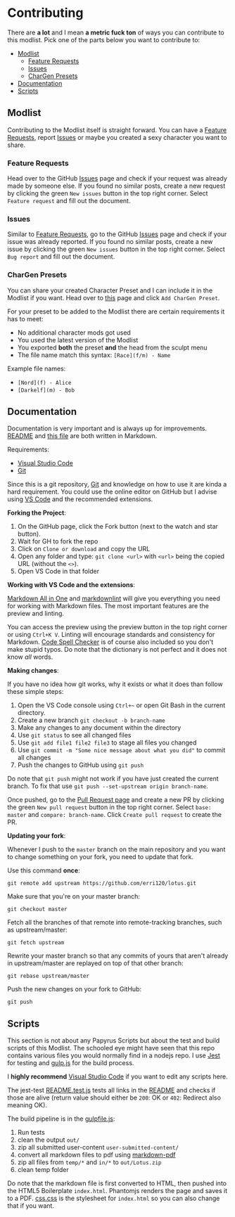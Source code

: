 # Contributing

There are **a lot** and I mean **a metric fuck ton** of ways you can contribute to this modlist. Pick one of the parts below you want to contribute to:

- [Modlist](#modlist)
  - [Feature Requests](#feature-requests)
  - [Issues](#issues)
  - [CharGen Presets](#chargen-presets)
- [Documentation](#documentation)
- [Scripts](#scripts)

## Modlist

Contributing to the Modlist itself is straight forward. You can have a [Feature Requests](#feature-requests), report [Issues](#issues) or maybe you created a sexy character you want to share.

### Feature Requests

Head over to the GitHub [Issues](https://github.com/erri120/lotus/issues?utf8=%E2%9C%93&q=is%3Aissue) page and check if your request was already made by someone else. If you found no similar posts, create a new request by clicking the green `New issues` button in the top right corner. Select `Feature request` and fill out the document.

### Issues

Similar to [Feature Requests](#feature-requests), go to the GitHub [Issues](https://github.com/erri120/lotus/issues?utf8=%E2%9C%93&q=is%3Aissue) page and check if your issue was already reported. If you found no similar posts, create a new issue by clicking the green `New issues` button in the top right corner. Select `Bug report` and fill out the document.

### CharGen Presets

You can share your created Character Preset and I can include it in the Modlist if you want. Head over to [this](https://github.com/erri120/lotus/issues/new/choose) page and click `Add CharGen Preset`.

For your preset to be added to the Modlist there are certain requirements it has to meet:

- No additional character mods got used
- You used the latest version of the Modlist
- You exported **both** the preset **and** the head from the sculpt menu
- The file name match this syntax: `[Race](f/m) - Name`

Example file names:

- `[Nord](f) - Alice`
- `[Darkelf](m) - Bob`

## Documentation

Documentation is very important and is always up for improvements. [README](README.md) and [this file](CONTRIBUTING.md) are both written in Markdown.

Requirements:

- [Visual Studio Code](https://code.visualstudio.com/)
- [Git](https://git-scm.com/)

Since this is a git repository, [Git](https://git-scm.com/) and knowledge on how to use it are kinda a hard requirement. You could use the online editor on GitHub but I advise using [VS Code](https://code.visualstudio.com/) and the recommended extensions.

**Forking the Project**:

1) On the GitHub page, click the Fork button (next to the watch and star button).
2) Wait for GH to fork the repo
3) Click on `Clone or download` and copy the URL
4) Open any folder and type: `git clone <url>` with `<url>` being the copied URL (without the `<>`).
5) Open VS Code in that folder

**Working with VS Code and the extensions**:

[Markdown All in One](https://marketplace.visualstudio.com/items?itemName=yzhang.markdown-all-in-one) and [markdownlint](https://marketplace.visualstudio.com/items?itemName=DavidAnson.vscode-markdownlint) will give you everything you need for working with Markdown files. The most important features are the preview and linting.

You can access the preview using the preview button in the top right corner or using `Ctrl+K V`. Linting will encourage standards and consistency for Markdown. [Code Spell Checker](https://marketplace.visualstudio.com/items?itemName=streetsidesoftware.code-spell-checker) is of course also included so you don't make stupid typos. Do note that the dictionary is not perfect and it does not know _all_ words.

**Making changes**:

If you have no idea how git works, why it exists or what it does than follow these simple steps:

1) Open the VS Code console using `Ctrl+~` or open Git Bash in the current directory.
2) Create a new branch `git checkout -b branch-name`
3) Make any changes to any document within the directory
4) Use `git status` to see all changed files
5) Use `git add file1 file2 file3` to stage all files you changed
6) Use `git commit -m "Some nice message about what you did"` to commit all changes
7) Push the changes to GitHub using `git push`

Do note that `git push` might not work if you have just created the current branch. To fix that use `git push --set-upstream origin branch-name`.

Once pushed, go to the [Pull Request page](https://github.com/erri120/lotus/pulls) and create a new PR by clicking the green `New pull request` button in the top right corner. Select `base: master` and `compare: branch-name`. Click `Create pull request` to create the PR.

**Updating your fork**:

Whenever I push to the `master` branch on the main repository and you want to change something on your fork, you need to update that fork.

Use this command **once**:

`git remote add upstream https://github.com/erri120/lotus.git`

Make sure that you're on your master branch:

`git checkout master`

Fetch all the branches of that remote into remote-tracking branches, such as upstream/master:

`git fetch upstream`

Rewrite your master branch so that any commits of yours that
aren't already in upstream/master are replayed on top of that
other branch:

`git rebase upstream/master`

Push the new changes on your fork to GitHub:

`git push`

## Scripts

This section is not about any Papyrus Scripts but about the test and build scripts of this Modlist. The schooled eye might have seen that this repo contains various files you would normally find in a nodejs repo. I use [Jest](https://jestjs.io/) for testing and [gulp.js](https://gulpjs.com/) for the build process.

I **highly recommend** [Visual Studio Code](https://code.visualstudio.com/) if you want to edit any scripts here.

The jest-test [README.test.js](README.test.js) tests all links in the [README](README.md) and checks if those are alive (return value should either be `200`: OK or `402`: Redirect also meaning OK).

The build pipeline is in the [gulpfile.js](gulpfile.js):

1) Run tests
2) clean the output `out/`
3) zip all submitted user-content `user-submitted-content/`
4) convert all markdown files to pdf using [markdown-pdf](https://github.com/alanshaw/markdown-pdf)
5) zip all files from `temp/*` and `in/*` to `out/Lotus.zip`
6) clean temp folder

Do note that the markdown file is first converted to HTML, then pushed into the HTML5 Boilerplate `index.html`. Phantomjs renders the page and saves it to a PDF. [css.css](css.css) is the stylesheet for `index.html` so you can also change that if you want.
